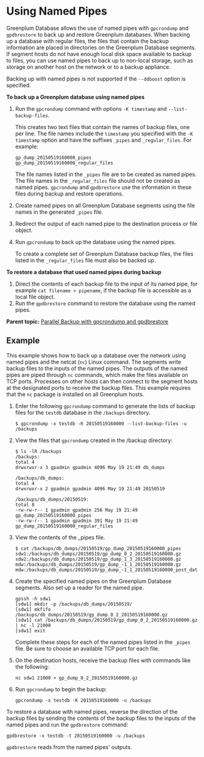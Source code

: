 # Using Named Pipes 

Greenplum Database allows the use of named pipes with `gpcrondump` and `gpdbrestore` to back up and restore Greenplum databases. When backing up a database with regular files, the files that contain the backup information are placed in directories on the Greenplum Database segments. If segment hosts do not have enough local disk space available to backup to files, you can use named pipes to back up to non-local storage, such as storage on another host on the network or to a backup appliance.

Backing up with named pipes is not supported if the `--ddboost` option is specified.

**To back up a Greenplum database using named pipes**

1.  Run the `gpcrondump` command with options `-K timestamp` and `--list-backup-files`.

    This creates two text files that contain the names of backup files, one per line. The file names include the `timestamp` you specified with the `-K timestamp` option and have the suffixes `_pipes` and `_regular_files`. For example:

    ```
    gp_dump_20150519160000_pipes 
    gp_dump_20150519160000_regular_files
    ```

    The file names listed in the `_pipes` file are to be created as named pipes. The file names in the `_regular_files` file should not be created as named pipes. `gpcrondump` and `gpdbrestore` use the information in these files during backup and restore operations.

2.  Create named pipes on all Greenplum Database segments using the file names in the generated `_pipes` file.
3.  Redirect the output of each named pipe to the destination process or file object.
4.  Run `gpcrondump` to back up the database using the named pipes.

    To create a complete set of Greenplum Database backup files, the files listed in the `_regular_files` file must also be backed up.


**To restore a database that used named pipes during backup**

1.  Direct the contents of each backup file to the input of its named pipe, for example `cat filename > pipename`, if the backup file is accessible as a local file object.
2.  Run the `gpdbrestore` command to restore the database using the named pipes.

**Parent topic:** [Parallel Backup with gpcrondump and gpdbrestore](../managing/backup-heading.html)

## Example 

This example shows how to back up a database over the network using named pipes and the netcat \(`nc`\) Linux command. The segments write backup files to the inputs of the named pipes. The outputs of the named pipes are piped through `nc` commands, which make the files available on TCP ports. Processes on other hosts can then connect to the segment hosts at the designated ports to receive the backup files. This example requires that the `nc` package is installed on all Greenplum hosts.

1.  Enter the following `gpcrondump` command to generate the lists of backup files for the `testdb` database in the `/backups` directory.

    ```
    $ gpcrondump -x testdb -K 20150519160000 --list-backup-files -u /backups
    
    ```

2.  View the files that `gpcrondump` created in the /backup directory:

    ```
    $ ls -lR /backups
    /backups:
    total 4
    drwxrwxr-x 3 gpadmin gpadmin 4096 May 19 21:49 db_dumps
    
    /backups/db_dumps:
    total 4
    drwxrwxr-x 2 gpadmin gpadmin 4096 May 19 21:49 20150519
    
    /backups/db_dumps/20150519:
    total 8
    -rw-rw-r-- 1 gpadmin gpadmin 256 May 19 21:49 gp_dump_20150519160000_pipes
    -rw-rw-r-- 1 gpadmin gpadmin 391 May 19 21:49 gp_dump_20150519160000_regular_files
    ```

3.  View the contents of the \_pipes file.

    ```
    $ cat /backups/db_dumps/20150519/gp_dump_20150519160000_pipes 
    sdw1:/backups/db_dumps/20150519/gp_dump_0_2_20150519160000.gz
    sdw2:/backups/db_dumps/20150519/gp_dump_1_3_20150519160000.gz
    mdw:/backups/db_dumps/20150519/gp_dump_-1_1_20150519160000.gz
    mdw:/backups/db_dumps/20150519/gp_dump_-1_1_20150519160000_post_data.gz
    
    ```

4.  Create the specified named pipes on the Greenplum Database segments. Also set up a reader for the named pipe.

    ```
    gpssh -h sdw1
    [sdw1] mkdir -p /backups/db_dumps/20150519/
    [sdw1] mkfifo /backups/db_dumps/20150519/gp_dump_0_2_20150519160000.gz
    [sdw1] cat /backups/db_dumps/20150519/gp_dump_0_2_20150519160000.gz | nc -l 21000 
    [sdw1] exit
    
    ```

    Complete these steps for each of the named pipes listed in the `_pipes` file. Be sure to choose an available TCP port for each file.

5.  On the destination hosts, receive the backup files with commands like the following:

    ```
    nc sdw1 21000 > gp_dump_0_2_20150519160000.gz
    
    ```

6.  Run `gpcrondump` to begin the backup:

    ```
    gpcrondump -x testdb -K 20150519160000 -u /backups
    
    ```


To restore a database with named pipes, reverse the direction of the backup files by sending the contents of the backup files to the inputs of the named pipes and run the `gpdbrestore` command:

```
gpdbrestore -x testdb -t 20150519160000 -u /backups

```

`gpdbrestore` reads from the named pipes' outputs.

